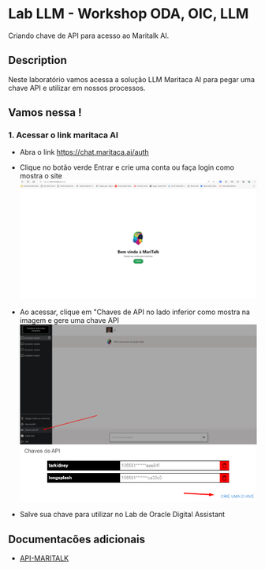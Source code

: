 # Lab LLM - Workshop ODA, OIC, LLM

Criando chave de API para acesso ao Maritalk AI.

## Description

Neste laboratório vamos acessa a solução LLM Maritaca AI para pegar uma chave API e utilizar em nossos processos.

## Vamos nessa !

### 1. Acessar o link maritaca AI

* Abra o link https://chat.maritaca.ai/auth
* Clique no botão verde Entrar e crie uma conta ou faça login como mostra o site
![Alt text](./1.png "a title")

* Ao acessar, clique em "Chaves de API no lado inferior como mostra na imagem e gere uma chave API
![Alt text](./2.png "a title")
![Alt text](./3.png "a title")

* Salve sua chave para utilizar no Lab de Oracle Digital Assistant

## Documentacões adicionais

* [API-MARITALK](https://github.com/maritaca-ai/maritalk-api)
